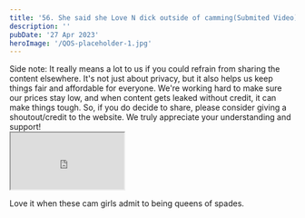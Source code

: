 ```yaml
---
title: '56. She said she Love N dick outside of camming(Submited Video)'
description: ''
pubDate: '27 Apr 2023'
heroImage: '/QOS-placeholder-1.jpg'
---
```

<div class="video_paragraph_header"> Side note: It really means a lot to us if you could refrain from sharing the content elsewhere. It's not just about privacy, but it also helps us keep things fair and affordable for everyone. We're working hard to make sure our prices stay low, and when content gets leaked without credit, it can make things tough. So, if you do decide to share, please consider giving a shoutout/credit to the website. We truly appreciate your understanding and support!</div>

<iframe src="https://drive.google.com/file/d/16ToToba0PGSzAegSRvaV3jBEucRcPaQA/preview" width="200" height="100" allow="autoplay" allowfullscreen="allowfullscreen"></iframe>

Love it when these cam girls admit to being queens of spades.
<br>
<br>
<!---<a class="read_more" href="https://drive.google.com/file/d/16ToToba0PGSzAegSRvaV3jBEucRcPaQA/view?usp=sharing">Download</a>--->